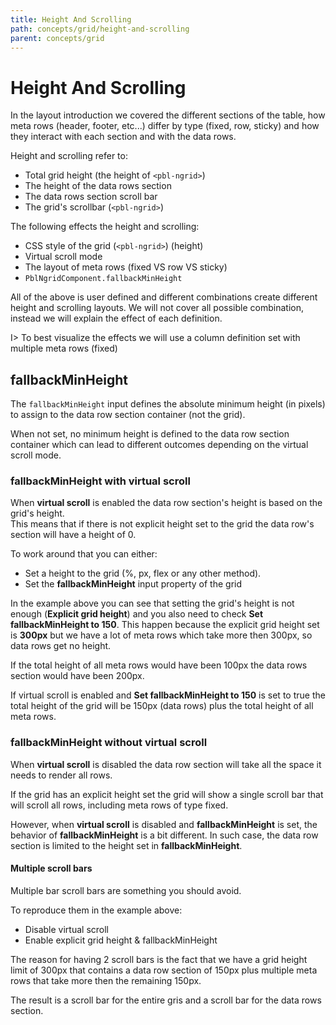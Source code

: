 ```yaml
---
title: Height And Scrolling
path: concepts/grid/height-and-scrolling
parent: concepts/grid
---
```

# Height And Scrolling

In the layout introduction we covered the different sections of the table, how meta rows (header, footer, etc...) differ by type (fixed, row, sticky)
and how they interact with each section and with the data rows.

Height and scrolling refer to:

- Total grid height (the height of `<pbl-ngrid>`)
- The height of the data rows section
- The data rows section scroll bar
- The grid's scrollbar (`<pbl-ngrid>`)

The following effects the height and scrolling:

- CSS style of the grid (`<pbl-ngrid>`) (height)
- Virtual scroll mode
- The layout of meta rows (fixed VS row VS sticky)
- `PblNgridComponent.fallbackMinHeight`

All of the above is user defined and different combinations create different height and scrolling layouts.
We will not cover all possible combination, instead we will explain the effect of each definition.

I> To best visualize the effects we will use a column definition set with multiple meta rows (fixed)

<div pbl-example-view="pbl-grid-height-grid-example"></div>

## fallbackMinHeight

The `fallbackMinHeight` input defines the absolute minimum height (in pixels) to assign to the data row section container (not the grid).

When not set, no minimum height is defined to the data row section container which can lead to different outcomes depending on the virtual scroll mode.

### fallbackMinHeight with virtual scroll

When **virtual scroll** is enabled the data row section's height is based on the grid's height.  
This means that if there is not explicit height set to the grid the data row's section will have a height of 0.

To work around that you can either:

- Set a height to the grid (%, px, flex or any other method).
- Set the **fallbackMinHeight** input property of the grid

In the example above you can see that setting the grid's height is not enough (**Explicit grid height**) and you also need to check **Set fallbackMinHeight to 150**.
This happen because the explicit grid height set is **300px** but we have a lot of meta rows which take more then 300px, so data rows get no height.

If the total height of all meta rows would have been 100px the data rows section would have been 200px.

If virtual scroll is enabled and **Set fallbackMinHeight to 150** is set to true the total height of the grid will be 150px (data rows) plus the total height of all meta rows.

### fallbackMinHeight without virtual scroll

When **virtual scroll** is disabled the data row section will take all the space it needs to render all rows.

If the grid has an explicit height set the grid will show a single scroll bar that will scroll all rows, including meta rows of type fixed.

However, when **virtual scroll** is disabled and **fallbackMinHeight** is set, the behavior of **fallbackMinHeight** is a bit different.
In such case, the data row section is limited to the height set in **fallbackMinHeight**.

#### Multiple scroll bars

Multiple bar scroll bars are something you should avoid.

To reproduce them in the example above:

- Disable virtual scroll
- Enable explicit grid height & fallbackMinHeight

The reason for having 2 scroll bars is the fact that we have a grid height limit of 300px that contains a data row section of 150px plus multiple meta rows that
take more then the remaining 150px.

The result is a scroll bar for the entire gris and a scroll bar for the data rows section.

